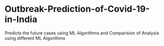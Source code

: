 # Outbreak-Prediction-of-Covid-19-in-India
Predicts the future cases using ML Algorithms and Comparision of Analysis using different ML Algorithms
